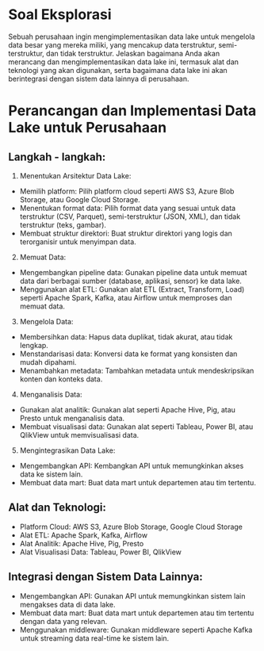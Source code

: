 # Soal Eksplorasi

Sebuah perusahaan ingin mengimplementasikan data lake untuk mengelola data besar yang mereka miliki, yang mencakup data terstruktur, semi-terstruktur, dan tidak terstruktur. Jelaskan bagaimana Anda akan merancang dan mengimplementasikan data lake ini, termasuk alat dan teknologi yang akan digunakan, serta bagaimana data lake ini akan berintegrasi dengan sistem data lainnya di perusahaan.

# Perancangan dan Implementasi Data Lake untuk Perusahaan
## Langkah - langkah:

1. Menentukan Arsitektur Data Lake:

- Memilih platform: Pilih platform cloud seperti AWS S3, Azure Blob Storage, atau Google Cloud Storage.
- Menentukan format data: Pilih format data yang sesuai untuk data terstruktur (CSV, Parquet), semi-terstruktur (JSON, XML), dan tidak terstruktur (teks, gambar).
- Membuat struktur direktori: Buat struktur direktori yang logis dan terorganisir untuk menyimpan data.

2. Memuat Data:

- Mengembangkan pipeline data: Gunakan pipeline data untuk memuat data dari berbagai sumber (database, aplikasi, sensor) ke data lake.
- Menggunakan alat ETL: Gunakan alat ETL (Extract, Transform, Load) seperti Apache Spark, Kafka, atau Airflow untuk memproses dan memuat data.

3. Mengelola Data:
- Membersihkan data: Hapus data duplikat, tidak akurat, atau tidak lengkap.
- Menstandarisasi data: Konversi data ke format yang konsisten dan mudah dipahami.
- Menambahkan metadata: Tambahkan metadata untuk mendeskripsikan konten dan konteks data.

4. Menganalisis Data:
- Gunakan alat analitik: Gunakan alat seperti Apache Hive, Pig, atau Presto untuk menganalisis data.
- Membuat visualisasi data: Gunakan alat seperti Tableau, Power BI, atau QlikView untuk memvisualisasi data.

5. Mengintegrasikan Data Lake:
- Mengembangkan API: Kembangkan API untuk memungkinkan akses data ke sistem lain.
- Membuat data mart: Buat data mart untuk departemen atau tim tertentu.

## Alat dan Teknologi:
- Platform Cloud: AWS S3, Azure Blob Storage, Google Cloud Storage
- Alat ETL: Apache Spark, Kafka, Airflow
- Alat Analitik: Apache Hive, Pig, Presto
- Alat Visualisasi Data: Tableau, Power BI, QlikView

## Integrasi dengan Sistem Data Lainnya:
- Mengembangkan API: Gunakan API untuk memungkinkan sistem lain mengakses data di data lake.
- Membuat data mart: Buat data mart untuk departemen atau tim tertentu dengan data yang relevan.
- Menggunakan middleware: Gunakan middleware seperti Apache Kafka untuk streaming data real-time ke sistem lain.
